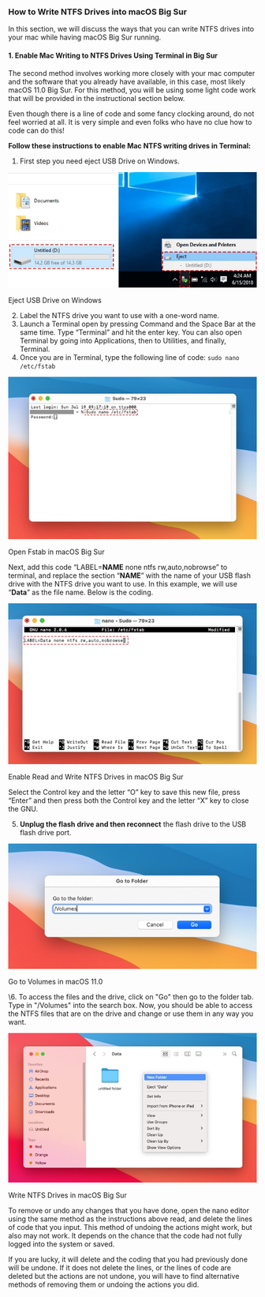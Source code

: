 ### How to Write NTFS Drives into macOS Big Sur

In this section, we will discuss the ways that you can write NTFS drives into your mac while having macOS Big Sur running.

#### 1. Enable Mac Writing to NTFS Drives Using Terminal in Big Sur

The second method involves working more closely with your mac computer and the software that you already have available, in this case, most likely macOS 11.0 Big Sur. For this method, you will be using some light code work that will be provided in the instructional section below.

Even though there is a line of code and some fancy clocking around, do not feel worried at all. It is very simple and even folks who have no clue how to code can do this!

**Follow these instructions to enable Mac NTFS writing drives in Terminal:**

1. First step you need eject USB Drive on Windows.

![Eject USB Drive](fig/one-word-name-1.jpg)

Eject USB Drive on Windows

2. Label the NTFS drive you want to use with a one-word name.
3. Launch a Terminal open by pressing Command and the Space Bar at the same time. Type “Terminal” and hit the enter key. You can also open Terminal by going into Applications, then to Utilities, and finally, Terminal.
4. Once you are in Terminal, type the following line of code:
   `sudo nano /etc/fstab`

![Open Fstab in macOS Big Sur](fig/Open-Fstab-in-macOS-Big-Sur.jpg)

Open Fstab in macOS Big Sur

Next, add this code “LABEL=**NAME** none ntfs rw,auto,nobrowse” to terminal, and replace the section “**NAME**” with the name of your USB flash drive with the NTFS drive you want to use. In this example, we will use “**Data**” as the file name. Below is the coding.

![Enable Read and Write NTFS Drives in macOS Big Sur](fig/Enable-Read-and-Write-NTFS-Drives-in-macOS-Big-Sur.jpg)

Enable Read and Write NTFS Drives in macOS Big Sur

Select the Control key and the letter “O” key to save this new file, press “Enter” and then press both the Control key and the letter “X” key to close the GNU.

5. **Unplug the flash drive and then reconnect** the flash drive to the USB flash drive port.

![Go to Volumes in macOS 11.0](fig/Go-to-Volumes-in-macOS-11.0.jpg)

Go to Volumes in macOS 11.0

\6. To access the files and the drive, click on "Go" then go to the folder tab. Type in "/Volumes" into the search box. Now, you should be able to access the NTFS files that are on the drive and change or use them in any way you want.

![Write NTFS Drives in macOS Big Sur](fig/Write-NTFS-Drives-in-macOS-Big-Sur.jpg)

Write NTFS Drives in macOS Big Sur

To remove or undo any changes that you have done, open the nano editor using the same method as the instructions above read, and delete the lines of code that you input. This method of undoing the actions might work, but also may not work. It depends on the chance that the code had not fully logged into the system or saved.

If you are lucky, it will delete and the coding that you had previously done will be undone. If it does not delete the lines, or the lines of code are deleted but the actions are not undone, you will have to find alternative methods of removing them or undoing the actions you did.
